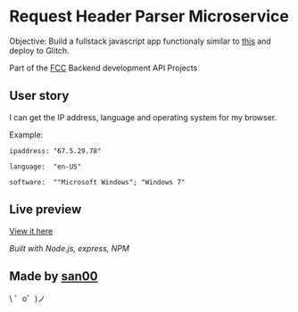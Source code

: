 Request Header Parser Microservice
=========================

Objective: Build a fullstack javascript app functionaly similar to [this](https://cryptic-ridge-9197.herokuapp.com/api/whoami/) and deploy to Glitch.

Part of the [FCC](https://www.freecodecamp.org) Backend development API Projects

User story
------------

I can get the IP address, language and operating system for my browser.

Example:

`ipaddress:	"67.5.29.78"`

`language:	"en-US"`

`software:	""Microsoft Windows"; "Windows 7"`


Live preview
------------
[View it here](https://request--header.glitch.me/)


*Built with Node.js, express, NPM*

Made by [san00](https://github.com/san00)
-------------------

\ ゜o゜)ノ
